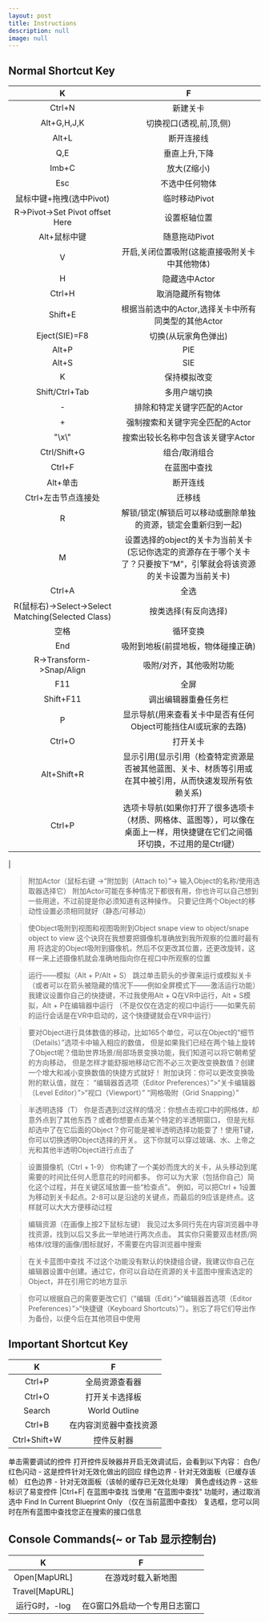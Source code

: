 ```yaml
---
layout: post
title: Instructions
description: null
image: null
---
```


Normal Shortcut Key
---


|K|F|
|:---:| :---:|
|Ctrl+N| 新建关卡
|Alt+G,H,J,K| 切换视口(透视,前,顶,侧)
|Alt+L| 断开连接线
|Q,E| 垂直上升,下降
|Imb+C| 放大(Z缩小)
|Esc| 不选中任何物体
|鼠标中键+拖拽(选中Pivot)| 临时移动Pivot
|R->Pivot->Set Pivot offset Here| 设置枢轴位置
|Alt+鼠标中键| 随意拖动Pivot
|V| 开启,关闭位置吸附(这能直接吸附关卡中其他物体)
|H| 隐藏选中Actor
|Ctrl+H| 取消隐藏所有物体
|Shift+E| 根据当前选中的Actor,选择关卡中所有同类型的其他Actor
|Eject(SIE)=F8| 切换(从玩家角色弹出)
|Alt+P| PIE
|Alt+S| SIE
|K| 保持模拟改变
|Shift/Ctrl+Tab| 多用户端切换
|-| 排除和特定关键字匹配的Actor
|+| 强制搜索和关键字完全匹配的Actor
|"\\x\\"| 搜索出较长名称中包含该关键字Actor
|Ctrl/Shift+G| 组合/取消组合
|Ctrl+F| 在蓝图中查找
|Alt+单击| 断开连线
|Ctrl+左击节点连接处| 迁移线
|R| 解锁/锁定(解锁后可以移动或删除单独的资源，锁定会重新归到一起)
|M| 设置选择的object的关卡为当前关卡(忘记你选定的资源存在于哪个关卡了？只要按下“M”，引擎就会将该资源的关卡设置为当前关卡)
|Ctrl+A| 全选
|R(鼠标右)->Select->Select Matching(Selected Class)| 按类选择(有反向选择)
|空格| 循环变换
|End| 吸附到地板(前提地板，物体碰撞正确)
|R->Transform->Snap/Align| 吸附/对齐，其他吸附功能
|F11| 全屏
|Shift+F11| 调出编辑器重叠任务栏
|P| 显示导航(用来查看关卡中是否有任何Object可能挡住AI或玩家的去路)
|Ctrl+O| 打开关卡
|Alt+Shift+R| 显示引用(显示引用（检查特定资源是否被其他蓝图、关卡、材质等引用或在其中被引用，从而快速发现所有依赖关系)
|Ctrl+P| 选项卡导航(如果你打开了很多选项卡（材质、网格体、蓝图等），可以像在桌面上一样，用快捷键在它们之间循环切换，不过用的是Ctrl键） 
|





>附加Actor（鼠标右键 ->“附加到（Attach to）”-> 输入Object的名称/使用选取器选择它）
附加Actor可能在多种情况下都很有用，你也许可以自己想到一些用途，不过前提是你必须知道有这种操作。
只要记住两个Object的移动性设置必须相同就好（静态/可移动）

>使Object吸附到视图和视图吸附到Object snape view to object/snape object to view
这个诀窍在我想要把摄像机准确放到我所观察的位置时最有用
将选定的Object吸附到摄像机，然后不仅更改其位置，还更改旋转，这样一来上述摄像机就会准确地指向你在视口中所观察的位置

>运行——模拟（Alt + P/Alt + S）
跳过单击箭头的步骤来运行或模拟关卡（或者可以在箭头被隐藏的情况下——例如全屏模式下——激活运行功能）
我建议设置你自己的快捷键，不过我使用Alt + Q在VR中运行，Alt + S模拟，Alt + P在编辑器中运行
（不是仅仅在选定的视口中运行——如果先前的运行会话是在VR中启动的，这个快捷键就会在VR中运行）

>要对Object进行具体数值的移动，比如165个单位，可以在Object的“细节（Details）”选项卡中输入相应的数值，
但是如果我们已经在两个轴上旋转了Object呢？借助世界场景/局部场景变换功能，我们知道可以将它朝希望的方向移动，
但是怎样才能舒服地移动它而不必三次更改变换数值？创建一个增大和减小变换数值的快捷方式就好！
附加诀窍：你可以更改变换吸附的默认值，就在：
“编辑器首选项（Editor Preferences）”>“关卡编辑器（Level Editor）”>“视口（Viewport）”
“网格吸附（Grid Snapping）”

>半透明选择（T）
你是否遇到过这样的情况：你想点击视口中的网格体，却意外点到了其他东西？或者你想要点击某个特定的半透明窗口，
但是光标却选中了在它后面的Object？你可能是被半透明选择功能耍了！使用T键，你可以切换透明Object选择的开关。
这下你就可以穿过玻璃、水、上帝之光和其他半透明Object进行点击了

>设置摄像机（Ctrl + 1-9）
你构建了一个美妙而庞大的关卡，从头移动到尾需要的时间比任何人愿意花的时间都多。
你可以为大家（包括你自己）简化这个过程，并在关键区域放置一些“检查点”。
例如，可以把Ctrl + 1设置为移动到关卡起点。2-8可以是沿途的关键点，而最后的9应该是终点。这样就可以大大方便移动过程

>编辑资源（在画像上按2下鼠标左键）
我见过太多同行先在内容浏览器中寻找资源，找到以后又多此一举地进行两次点击。
其实你只需要双击材质/网格体/纹理的画像/图标就好，不需要在内容浏览器中搜索

>在关卡蓝图中查找
不过这个功能没有默认的快捷组合键，我建议你自己在编辑器设置中创建。通过它，你可以自动在资源的关卡蓝图中搜索选定的Object，并在引用它的地方显示

>你可以根据自己的需要更改它们（“编辑（Edit）”>“编辑器首选项（Editor Preferences）”>“快捷键（Keyboard Shortcuts）”）。别忘了将它们导出作为备份，以便今后在其他项目中使用







Important Shortcut Key
---

|K|F|
|:---:| :---:|
|Ctrl+P| 全局资源查看器
|Ctrl+O| 打开关卡选择板
|Search| World Outline
|Ctrl+B|在内容浏览器中查找资源
|Ctrl+Shift+W| 控件反射器
单击需要调试的控件
打开控件反映器并开启无效调试后，会看到以下内容：
白色/红色闪动 - 这是控件针对无效化做出的回应
绿色边界 - 针对无效面板（已缓存该帧）
红色边界 - 针对无效面板（该帧的缓存已无效化处理）
黄色虚线边界 - 这些标识了易变控件
|Ctrl+F| 在蓝图中查找
当使用 "在蓝图中查找" 功能时，通过取消选中 Find In Current Blueprint Only
（仅在当前蓝图中查找） 复选框，您可以同时在所有蓝图中查找您正在搜索的接口信息



Console Commands(~ or Tab 显示控制台)
---

|K|F|
|:---:| :---:|
|Open[MapURL]| 在游戏时载入新地图
|Travel[MapURL]| 
|运行G时，-log| 在G窗口外启动一个专用日志窗口

